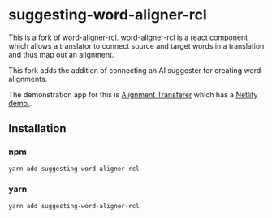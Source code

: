 
# suggesting-word-aligner-rcl

This is a fork of [word-aligner-rcl](https://github.com/unfoldingWord/word-aligner-rcl).  word-aligner-rcl is a react component which allows a translator to connect source and target words in a translation and thus map out an alignment.  

This fork adds the addition of connecting an AI suggester for creating word alignments.

The demonstration app for this is [Alignment Transferer](https://github.com/JEdward7777/alignment-transferer) which has a [Netlify demo.](https://alignment-transferer.netlify.app/).  


## Installation

### npm
```bash
yarn add suggesting-word-aligner-rcl
```

### yarn
```bash
yarn add suggesting-word-aligner-rcl
```